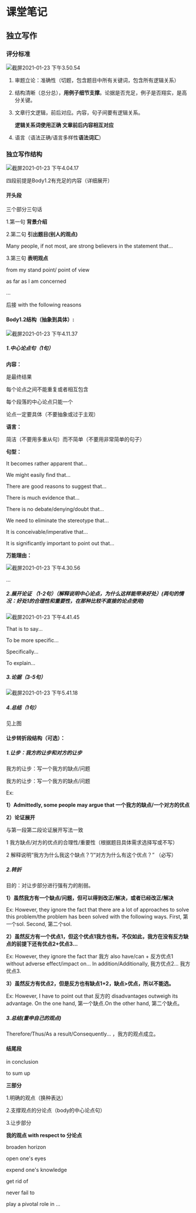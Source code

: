 # 课堂笔记

## 独立写作

### 评分标准

![截屏2021-01-23 下午3.50.54](./pic/1.png)

1. 审题立论：准确性（切题，包含题目中所有关键词，包含所有逻辑关系）

2. 结构清晰（总分总），**用例子细节支撑**。论据是否充足，例子是否翔实，是高分关键。

3. 文章行文逻辑，前后对应。内容，句子间要有逻辑关系。

   **逻辑关系词使用正确 文章前后内容相互对应**

4. 语言（语法正确/语言多样性**语法词汇**）



### 独立写作结构

![截屏2021-01-23 下午4.04.17](./pic/2.png)

四段前提是Body1.2有充足的内容（详细展开）



#### 开头段

三个部分三句话

1.第一句 **背景介绍**

2.第二句 **引出题目(别人的观点)**

Many people, if not most, are strong believers in the statement that... 

3.第三句 **表明观点**

from my stand point/ point of view

as far as I am concerned 

...

后接 with the following reasons

#### Body1.2结构（抽象到具体）:

![截屏2021-01-23 下午4.11.37](./pic/4.png)



##### 1.中心论点句（1句）

**内容：**

是最终结果 

每个论点之间不能重复或者相互包含 

每个段落的中心论点只能一个

论点一定要具体（不要抽象或过于主观）

**语言：**

简洁（不要用多重从句）而不简单（不要用非常简单的句子）

**句型：**

It becomes rather apparent that...

We might easily find that...

There are good reasons to suggest that...

There is much evidence that...

There is no debate/denying/doubt that...

We need to eliminate the stereotype that...

It is conceivable/imperative that...

It is significantly important to point out that...

**万能理由：**

![截屏2021-01-23 下午4.30.56](./pic/8.png)

...



##### 2.展开论证 （1-2句）（解释说明中心论点，为什么这样能带来好处）(两句的情况：好处1的合理性和重要性，在那种比较不直接的论点使用)

![截屏2021-01-23 下午4.41.45](./pic/9.png)

That is to say...

To be more specific...

Specifically...

To explain...

##### 3.论据（3-5句）

![截屏2021-01-23 下午5.41.18](./pic/10.png)

##### 4.总结（1句）

见上图



#### 让步转折段结构（可选）：



##### 1.让步：我方的让步和对方的让步

我方的让步：写一个我方的缺点/问题

我方的让步：写一个我方的缺点/问题

Ex:

**1）Admittedly, some people may argue that 一个我方的缺点/一个对方的优点**

**2）论证展开**

与第一段第二段论证展开写法一致

1 我方缺点/对方的优点的合理性/重要性（根据题目具体需求选择写或不写）

2 解释说明“我方为什么我这个缺点？”/“对方为什么有这个优点？” （必写）



##### 2.转折

目的：对让步部分进行强有力的削弱。

**1）虽然我方有一个缺点/问题，但可以得到改正/解决，或者已经改正/解决**

Ex: However, they ignore the fact that there are a lot of approaches to solve this problem/the problem has been solved with the following ways. First, 第一个sol. Second, 第二个sol.

**2）虽然反方有一个优点1，但这个优点1我方也有。不仅如此，我方在没有反方缺点的前提下还有优点2+优点3...**

Ex: However, they ignore the fact thar 我方 also have/can + 反方优点1 without adverse effect/impact on... In addition/Additionally, 我方优点2... 我方优点3.

**3）虽然反方有优点2，但是反方也有缺点1+2，缺点>优点，所以不能选。**

Ex: However, I have to point out that 反方的 disadvantages outweigh its advantage. On the one hand, 第一个缺点.On the other hand, 第二个缺点。



##### 3.总结(重申自己的观点)

Therefore/Thus/As a result/Consequently... ，我方的观点成立。



#### 结尾段

in conclusion 

to sum up

**三部分**

1.明确的观点（换种表达）

2.支撑观点的分论点（body的中心论点句）

3.让步部分

**我的观点 with respect to 分论点**





broaden horizon

open one's eyes

expend one's knowledge

get rid of

never fail to

play a pivotal role in ...

